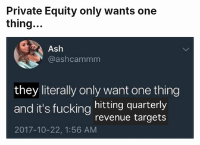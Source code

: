 <!SLIDE center>
# Private Equity only wants one thing...

![PE companies only want one thing](/_images/revenue_targets.png)

